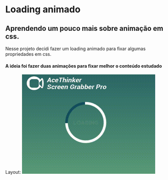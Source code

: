 # Loading animado
## Aprendendo um pouco mais sobre animação em css.

Nesse projeto decidi fazer um loading animado para fixar algumas propriedades em css.



#### A ideia foi fazer duas animações para fixar melhor o conteúdo estudado

Layout:
![Gif do projeto](https://github.com/lucianotrindade/Loading-animado/blob/main/assets/20210126_145351.gif)